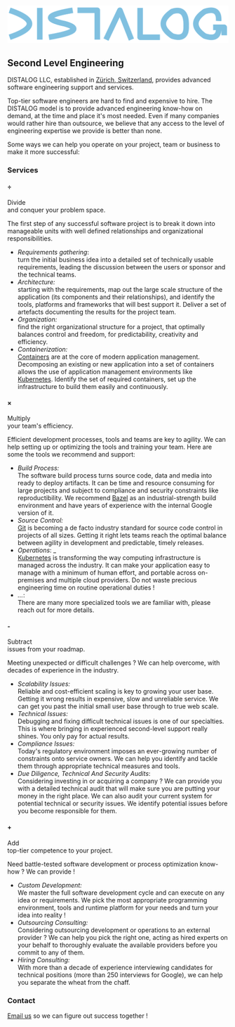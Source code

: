 ![DISTALOG](name.svg "DISTALOG")
<link rel="stylesheet" href="style.css" />

## Second Level Engineering
DISTALOG LLC, established in [Zürich,
Switzerland](https://en.wikipedia.org/wiki/Z%C3%BCrich), provides
advanced software engineering support and services.

Top-tier software engineers are hard to find and expensive to
hire. The DISTALOG model is to provide advanced engineering know-how
on demand, at the time and place it's most needed. Even if many
companies would rather hire than outsource, we believe that any access
to the level of engineering expertise we provide is better than
none.

Some ways we can help you operate on your project, team or business to
make it more successful:

### Services
#### ÷
Divide  
and conquer your problem space.

The first step of any successful software project is to break it down
into manageable units with well defined relationships and
organizational responsibilities.

- _Requirements gathering_:  
  turn the initial business idea into a detailed set of technically
  usable requirements, leading the discussion between the users or
  sponsor and the technical teams.
- _Architecture:_  
  starting with the requirements, map out the large scale structure of
  the application (its components and their relationships), and
  identify the tools, platforms and frameworks that will best support
  it. Deliver a set of artefacts documenting the results for the
  project team.
- _Organization:_  
  find the right organizational structure for a project, that
  optimally balances control and freedom, for predictability,
  creativity and efficiency.
- _Containerization:_  
  [Containers](https://en.wikipedia.org/wiki/OS-level_virtualization)
  are at the core of modern application management. Decomposing an
  existing or new application into a set of containers allows the use
  of application management environments like
  [Kubernetes](https://kubernetes.io). Identify the set of required
  containers, set up the infrastructure to build them easily and
  continuously.

#### ×
Multiply  
your team's efficiency.

Efficient development processes, tools and teams are key to
agility. We can help setting up or optimizing the tools and training
your team. Here are some the tools we recommend and support:

- _Build Process:_  
  The software build process turns source code, data and media into
  ready to deploy artifacts. It can be time and resource consuming for
  large projects and subject to compliance and security constraints
  like reproductibility. We recommend [Bazel](https://bazel.build/) as
  an industrial-strength build environment and have years of
  experience with the internal Google version of it.
- _Source Control:_  
  [Git](https://git-scm.com/) is becoming a de facto industry standard
  for source code control in projects of all sizes. Getting it right
  lets teams reach the optimal balance between agility in development
  and predictable, timely releases.
-  _Operations_: _  
  [Kubernetes](https://kubernetes.io) is transforming the way
  computing infrastructure is managed across the industry. It can make
  your application easy to manage with a minimum of human effort, and
  portable across on-premises and multiple cloud providers. Do not
  waste precious engineering time on routine operational duties !
- _..._:  
  There are many more specialized tools we are familiar with, please reach out for more details.

#### \-
Subtract  
issues from your roadmap.
    
Meeting unexpected or difficult challenges ? 
We can help overcome, with decades of experience in the industry.

- _Scalability Issues:_  
  Reliable and cost-efficient scaling is key to growing your user
  base. Getting it wrong results in expensive, slow and unreliable service.
  We can get you past the initial small user base through to true web scale.
- _Technical Issues:_  
  Debugging and fixing difficult technical issues is one of our
  specialties. This is where bringing in experienced second-level
  support really shines. You only pay for actual results.
- _Compliance Issues:_  
  Today's regulatory environment imposes an ever-growing number of
  constraints onto service owners. We can help you identify and tackle
  them through appropriate technical measures and tools.
- _Due Diligence, Technical And Security Audits_:  
  Considering investing in or acquiring a company ? We can provide you
  with a detailed technical audit that will make sure you are putting
  your money in the right place. We can also audit your current system
  for potential technical or security issues. We identify potential
  issues before you become responsible for them.

#### \+
Add  
top-tier competence to your project.

Need battle-tested software development or process optimization
know-how ? We can provide !

 - _Custom Development:_  
  We master the full software development cycle and can execute on any
  idea or requirements. We pick the most appropriate programming
  environment, tools and runtime platform for your needs and turn your
  idea into reality !
 - _Outsourcing Consulting:_  
  Considering outsourcing development or operations to an external
  provider ? We can help you pick the right one, acting as hired
  experts on your behalf to thoroughly evaluate the available
  providers before you commit to any of them.
 - _Hiring Consulting:_  
  With more than a decade of experience interviewing candidates for
  technical positions (more than 250 interviews for Google), we can
  help you separate the wheat from the chaff.
  
### Contact
[Email us](mailto:info@distalog.ch?subject=Web+Site) so we can figure
out success together !
